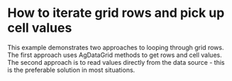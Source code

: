 # How to iterate grid rows and pick up cell values


<p>This example demonstrates two approaches to looping through grid rows. The first approach uses AgDataGrid methods to get rows and cell values. The second approach is to read values directly from the data source - this is the preferable solution in most situations.</p>

<br/>


